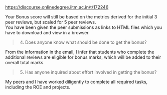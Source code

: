 https://discourse.onlinedegree.iitm.ac.in/t/172246

Your Bonus score will still be based on the metrics derived for the initial 3 peer reviews, but scaled for 5 peer reviews.<br/>
You have been given the peer submissions as links to HTML files which you have to download and view in a browser.</p>
</blockquote>
<blockquote>
<ol start="4">
<li>Does anyone know what should be done to get the bonus?</li>
</ol>
</blockquote>
<p>From the information in the email, I infer that students who complete the additional reviews are eligible for bonus marks, which will be added to their overall total marks.</p>
<blockquote>
<ol start="5">
<li>Has anyone inquired about effort involved in getting the bonus?</li>
</ol>
</blockquote>
<p>My peers and I have worked diligently to complete all required tasks, including the ROE and projects.